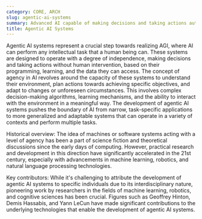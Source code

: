 ```yaml
---
category: CORE, ARCH
slug: agentic-ai-systems
summary: Advanced AI capable of making decisions and taking actions autonomously to achieve specific goals, embodying characteristics of agency and decision-making usually associated with humans or animals.
title: Agentic AI Systems
---
```


Agentic AI systems represent a crucial step towards realizing AGI, where AI can perform any intellectual task that a human being can. These systems are designed to operate with a degree of independence, making decisions and taking actions without human intervention, based on their programming, learning, and the data they can access. The concept of agency in AI revolves around the capacity of these systems to understand their environment, plan actions towards achieving specific objectives, and adapt to changes or unforeseen circumstances. This involves complex decision-making algorithms, learning mechanisms, and the ability to interact with the environment in a meaningful way. The development of agentic AI systems pushes the boundary of AI from narrow, task-specific applications to more generalized and adaptable systems that can operate in a variety of contexts and perform multiple tasks.

Historical overview: The idea of machines or software systems acting with a level of agency has been a part of science fiction and theoretical discussions since the early days of computing. However, practical research and development in this direction have significantly accelerated in the 21st century, especially with advancements in machine learning, robotics, and natural language processing technologies.

Key contributors: While it's challenging to attribute the development of agentic AI systems to specific individuals due to its interdisciplinary nature, pioneering work by researchers in the fields of machine learning, robotics, and cognitive sciences has been crucial. Figures such as Geoffrey Hinton, Demis Hassabis, and Yann LeCun have made significant contributions to the underlying technologies that enable the development of agentic AI systems.
